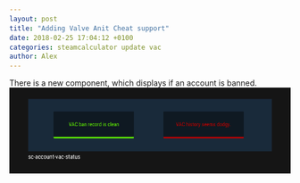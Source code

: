 ```yaml
---
layout: post
title: "Adding Valve Anit Cheat support"
date: 2018-02-25 17:04:12 +0100
categories: steamcalculator update vac
author: Alex
---
```


There is a new component, which displays if an account is banned.
![Image VAC Component](https://raw.githubusercontent.com/steamcalculator/blog/master/assets/img/sc-vac-component-0-60.gif)

